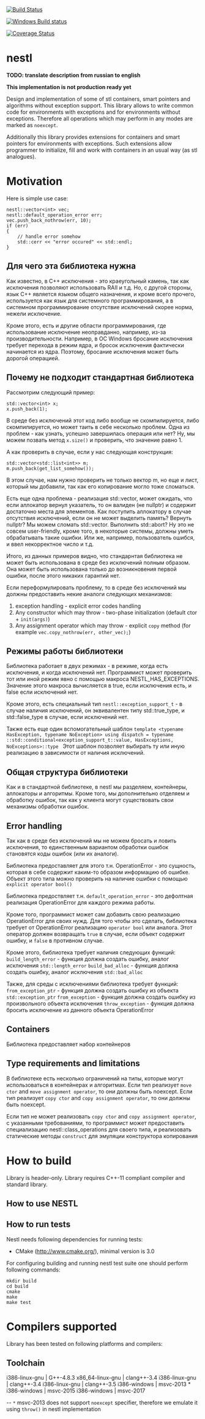 ﻿[![Build Status](https://travis-ci.org/prograholic/nestl.svg?branch=master)](https://travis-ci.org/prograholic/nestl)

[![Windows Build status](https://ci.appveyor.com/api/projects/status/github/prograholic/nestl)](https://ci.appveyor.com/project/prograholic/nestl)

[![Coverage Status](https://coveralls.io/repos/github/prograholic/nestl/badge.svg?branch=master)](https://coveralls.io/github/prograholic/nestl?branch=master)


nestl
=====

**TODO: translate description from russian to english**

**This implementation is not production ready yet**

Design and implementation of some of stl containers, smart pointers and algorithms without exception support.
This library allows to write common code for environments with exceptions and for environments without exceptions.
Therefore all operations which may perform in any modes are marked as `noexcept`.

Additionally this library provides extensions for containers and smart pointers for environments with exceptions.
Such extensions allow programmer to initialize, fill and work with containers in an usual way (as stl analogues).

Motivation
==========

Here is simple use case:

```
nestl::vector<int> vec;
nestl::default_operation_error err;
vec.push_back_nothrow(err, 10);
if (err)
{
    // handle error somehow
    std::cerr << "error occured" << std::endl;
}
```


Для чего эта библиотека нужна
-----------------------------

Как известно, в C++ исключения - это краеугольный камень, так как исключения позволяют использовать RAII и т.д.
Но, с другой стороны, язык C++ является языком общего назначения,
и кроме всего прочего, используется как язык для системного программирования,
а в системном программирование отсутствие исключений скорее норма, нежели исключение.

Кроме этого, есть и другие области программирования, где использование исключение неоправданно, например, из-за производительности.
Например, в ОС Windows бросание исключения требует перехода в режим ядра, и бросок исключения фактически начинается из ядра.
Поэтому, бросание исключения может быть дорогой операцией.


Почему не подходит стандартная библиотека
-----------------------------------------
Рассмотрим следующий пример:

```
std::vector<int> x;
x.push_back(1);
```

В среде без исключений этот код либо вообще не скомпилируется, либо скомпилируется, но может таить в себе несколько проблем.
Одна из проблем - как узнать, успешно завершилась операция или нет?
Ну, мы можем позвать метод `x.size()` и проверить, что значение равно 1.

А как проверить в случае, если у нас следующая конструкция:
```
std::vector<std::list<int>> m;
m.push_back(get_list_somehow());
```
В этом случае, нам нужно проверить не только вектор m, но еще и лист, который мы добавили, так как его копирование могло тоже сломаться.

Есть еще одна проблема - реализация std::vector, может ожидать, что если аллокатор вернул указатель,
то он валиден (не nullptr) и содержит достаточно места для элементов.
Как поступить аллокатору в случае отсутствия исключений, если он не может выделить память?
Вернуть nullptr? Мы можем сломать std::vector.
Выполнить std::abort? Ну это не совсем user-friendly, кроме того, в некоторые системы, должны уметь обрабатывать такие ошибки.
Или же, например, пользователь ошибся, и ввел некорректное число и т.д.

Итого, из данных примеров видно, что стандарнтая библиотека не может быть использована в среде без исключений полным образом.
Она может быть использована только до возникновения первой ошибки, после этого никаких гарантий нет.


Если переформулировать проблему, то в среде без исключений мы должны предоставить некие аналоги следующих механизмов:
1. exception handling - explicit error codes handling
2. Any constructor which may throw - two-phase initialization (default ctor + `init(args)`)
3. Any assignment operator which may throw - explicit `copy` method (for example `vec.copy_nothrow(err, other_vec);`)




Режимы работы библиотеки
------------------------

Библиотека работает в двух режимах - в режиме, когда есть исключения, и когда исключений нет.
Программист может проверить тот или иной режим явно с помощью макроса NESTL_HAS_EXCEPTIONS.
Значение этого макроса вычисляется в true, если исключения есть, и false если исключений нет.

Кроме этого, есть специальный тип 
`nestl::exception_support_t` - в случае наличия исключений, он эквивалентен типу std::true_type,
и std::false_type в случае, если исключений нет.

Также есть еще один вспомогательный шаблон
`template <typename HasException, typename NoException>
using dispatch = typename ::std::conditional<exception_support_t::value, HasExceptions, NoExceptions>::type
`
Этот шаблон позволяет выбирать ту или иную реализацию в зависимости от наличия исключений.



Общая структура библиотеки
--------------------------

Как и в стандартной библиотеке, в nestl мы разделяем, контейнеры, аллокаторы и алгоритмы.
Кроме того, мы дополнительно отделяем и обработку ошибок, так как у клиента могут существовать свои механизмы обработки ошибок.


Error handling
--------------

Так как в среде без исключений мы не можем бросать и ловить исключения,
то единственным вариантом обработки ошибок становятся коды ошибок (или их аналоги).

Библиотека предоставляет для этого т.н. OperationError - это сущность, которая в себе содержит каким-то образом информацию об ошибке.
Объект этого типа можно проверить на наличие ошибки с помощью `explicit operator bool()`

Библиотека предоствляет т.н. `default_operation_error` - это дефолтная реализация OperationError для каждого режима работы.


Кроме того, программист может сам добавить свою реализацию OperationError для своих нужд.
Для того чтобы это сделать, библиотека требует от OperationError реализацию `operator bool` или аналога.
Этот оператор должен возвращать `true` в случае, если объект содержит ошибку, и `false` в противном случае.

Кроме этого, библиотека требует наличия следующих функций:
`build_length_error` - функция должна создать ошибку, аналог исключения `std::length_error`
`build_bad_alloc` - функция должна создать ошибку, аналог исключения `std::bad_alloc`

Также, для среды с исключениями библиотека требует функций:
`from_exception_ptr` - функция должна создать ошибку из объекта `std::exception_ptr`
`from_exception` - функция должна создать ошибку из произвольного объекта исключения
`throw_exception` - функция должна бросить исключение из данного объекта OperationError


Containers
----------
Библиотека предоставляет набор контейнеров


Type requirements and limitations
---------------------------------
В библиотеке есть несколько ограничений на типы, которые могут использоваться в контейнерах и алгоритмах.
Если тип реализует `move ctor` and `move assignment operator`, то они должны быть noexcept.
Если тип реализует `copy ctor` and `copy assignment operator`, то они должны быть noexcept.

Если тип не может реализовать `copy ctor` and `copy assignment operator`, с указанными требованиями,
то программист может предоставить специализацию nestl::class_operations для своего типа, и реализовать статические методы
`construct` для эмуляции конструктора копирования




How to build
============
Library is header-only. Library requires C++-11 compliant compiler and standard library.


How to use NESTL
-----------------------------------------

How to run tests
----------------
Nestl needs following dependencies for running tests:
* CMake (http://www.cmake.org/), minimal version is 3.0

For configuring building and running nestl test suite one should perform following commands:
```
mkdir build
cd build
cmake
make
make test
```



Compilers supported
===================

Library has been tested on following platforms and compilers:

Toolchain
-----------------------------
i386-linux-gnu   | G++-4.8.3
x86_64-linux-gnu | clang++-3.4
i386-linux-gnu   | clang++-3.4
i386-linux-gnu   | clang++-3.5
i386-windows     | msvc-2013 *
i386-windows     | msvc-2015
i386-windows     | msvc-2017


--
`*` msvc-2013 does not support `noexcept` specifier, therefore we emulate it using `throw()` in nestl implementation
